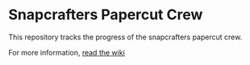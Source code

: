 # Snapcrafters Papercut Crew

This repository tracks the progress of the snapcrafters papercut crew.

For more information, [read the wiki](https://github.com/snapcrafters/papercut-crew/wiki)
